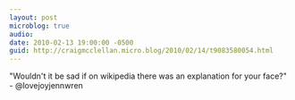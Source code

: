 ```yaml
---
layout: post
microblog: true
audio: 
date: 2010-02-13 19:00:00 -0500
guid: http://craigmcclellan.micro.blog/2010/02/14/t9083580054.html
---
```

"Wouldn't it be sad if on wikipedia there was an explanation for your face?" - @lovejoyjennwren
